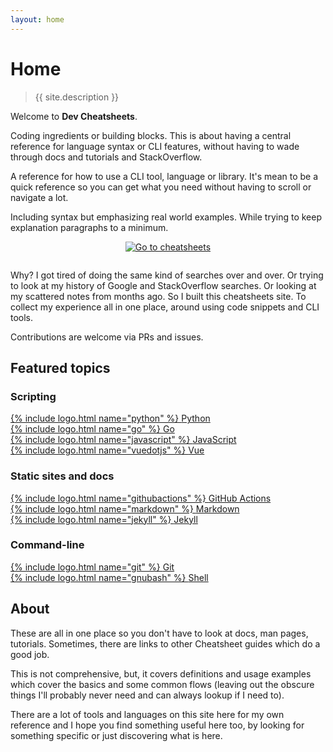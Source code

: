 ```yaml
---
layout: home
---
```

# Home

> {{ site.description }}

Welcome to **Dev Cheatsheets**.

Coding ingredients or building blocks. This is about having a central reference for language syntax or CLI features, without having to wade through docs and tutorials and StackOverflow.

A reference for how to use a CLI tool, language or library. It's mean to be a quick reference so you can get what you need without having to scroll or navigate a lot.

Including syntax but emphasizing real world examples. While trying to keep explanation paragraphs to a minimum.

<div align="center" style="padding-bottom: 1em;">
    <a href="{% link cheatsheets/index.md %}">
        <img src="https://img.shields.io/badge/all_cheatsheet_topics-blue?style=for-the-badge"
            alt="Go to cheatsheets"/>
    </a>
</div>

Why? I got tired of doing the same kind of searches over and over. Or trying to look at my history of Google and StackOverflow searches. Or looking at my scattered notes from months ago. So I built this cheatsheets site. To collect my experience all in one place, around using code snippets and CLI tools.

Contributions are welcome via PRs and issues.


## Featured topics

### Scripting

<div class="flex-container">
    <a href="{% link cheatsheets/python/index.md %}">
        <div>
            {% include logo.html name="python" %}
            <span>Python</span>
        </div>
    </a>
    <a href="{% link cheatsheets/go/index.md %}">
        <div>
            {% include logo.html name="go" %}
            <span>Go</span>
        </div>
    </a>
    <a href="{% link cheatsheets/javascript/index.md %}">
        <div>
            {% include logo.html name="javascript" %}
            <span>JavaScript</span>
        </div>
    </a>
    <a href="{% link cheatsheets/javascript/packages/vue/index.md %}">
        <div>
            {% include logo.html name="vuedotjs" %}
            <span>Vue</span>
        </div>
    </a>
</div>

### Static sites and docs

<div class="flex-container">
    <a href="{% link cheatsheets/ci-cd/github-actions/index.md %}">
        <div>
            {% include logo.html name="githubactions" %}
            <span>GitHub Actions</span>
        </div>
    </a>
    <a href="{% link cheatsheets/markdown/index.md %}">
        <div>
            {% include logo.html name="markdown" %}
            <span>Markdown</span>
        </div>
    </a>
    <a href="{% link cheatsheets/jekyll/index.md %}">
        <div>
            {% include logo.html name="jekyll" %}
            <span>Jekyll</span>
        </div>
    </a>
</div>

### Command-line

<div class="flex-container">
    <a href="{% link cheatsheets/version-control/git/index.md %}">
        <div>
            {% include logo.html name="git" %}
            <span>Git</span>
        </div>
    </a>
    <a href="{% link cheatsheets/shell/index.md %}">
        <div>
            {% include logo.html name="gnubash" %}
            <span>Shell</span>
        </div>
    </a>

</div>


## About

These are all in one place so you don't have to look at docs, man pages, tutorials. Sometimes, there are links to other Cheatsheet guides which do a good job.

This is not comprehensive, but, it covers definitions and usage examples which cover the basics and some common flows (leaving out the obscure things I'll probably never need and can always lookup if I need to).

There are a lot of tools and languages on this site here for my own reference and I hope you find something useful here too, by looking for something specific or just discovering what is here.
